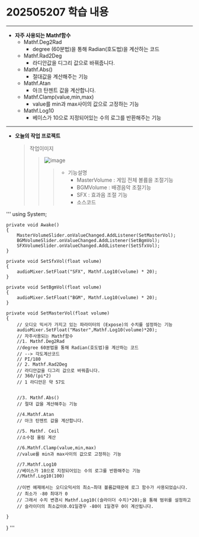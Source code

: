# 202505207 학습 내용
-----------------------------------------------------
* **자주 사용되는 Mathf함수**
  * Mathf.Deg2Rad
     * degree (60분법)을 통해 Radian(호도법)을 계산하는 코드
  * Mathf.Rad2Deg
     * 라디안값을 디그리 값으로 바꿔줍니다.
  * Mathf.Abs()
     * 절대값을 계산해주는 기능
  * Mathf.Atan
     * 아크 탄젠트 값을 계산합니다.
  * Mathf.Clamp(value,min,max)
    * value를 min과 max사이의 값으로 고정하는 기능
  * Mathf.Log10
    * 베이스가 10으로 지정되어있는 수의 로그를 반환해주는 기능
 --------------------------------------------------------------------------
 * **오늘의 작업 프로젝트**
   > 작업이미지
   >> ![image](https://github.com/user-attachments/assets/5a2dba3d-cb16-43b1-913b-1d2080c7910a)
   >>> * 기능설명
   >>>   * MasterVolume : 게임 전체 볼륨을 조절기능
   >>>   * BGMVolume : 배경음악 조절기능
   >>>   * SFX : 효과음 조절 기능
   >>>   * 소스코드
   >>>  
  ''' 
   using System;
    
    private void Awake()
    {
        MasterVolumeSlider.onValueChanged.AddListener(SetMasterVol);
        BGMVolumeSlider.onValueChanged.AddListener(SetBgmVol);
        SFXVolumeSlider.onValueChanged.AddListener(SetSfxVol);
    }

    private void SetSfxVol(float volume)
    {
        audioMixer.SetFloat("SFX", Mathf.Log10(volume) * 20);
    }

    private void SetBgmVol(float volume)
    {
        audioMixer.SetFloat("BGM", Mathf.Log10(volume) * 20);
    }

    private void SetMasterVol(float volume)
    {
        // 오디오 믹서가 가지고 있는 파라미터의 (Expose)의 수치를 설정하는 기능
        audioMixer.SetFloat("Master",Mathf.Log10(volume)*20);
        // 자주사용되는 Mathf함수
        //1. Mathf.Deg2Rad
        //degree 60분법을 통해 Radian(호도법)을 계산하는 코드
        // --> 각도계산코드
        // PI/180
        // 2. Mathf.Rad2Deg
        // 라디안값을 디그리 값으로 바꿔줍니다.
        // 360/(pi*2)
        // 1 라디안은 약 57도


        //3. Mathf.Abs()
        // 절대 값을 계산해주는 기능

        //4.Mathf.Atan
        // 아크 탄젠트 값을 계산합니다.

        //5. Mathf. Ceil
        //소수점 올림 계산 

        //6.Mathf.Clamp(value,min,max)
        //value를 min과 max사이의 값으로 고정하는 기능

        //7.Mathf.Log10
        //베이스가 10으로 지정되어있는 수의 로그를 반환해주는 기능
        //Mathf.Log10(100)

        //이번 예제에서는 오디오믹서의 최소~최대 볼륨값때문에 로그 함수가 사용되었습니다.
        // 최소가 -80 최대가 0
        // 그래서 수치 변경시 Mathf.Log10((슬라이더 수치)*20);을 통해 범위를 설정하고
        // 슬라이더의 최소값이0.01일경우 -80이 1일경우 0이 계산됩니다.

    }

}
'''

